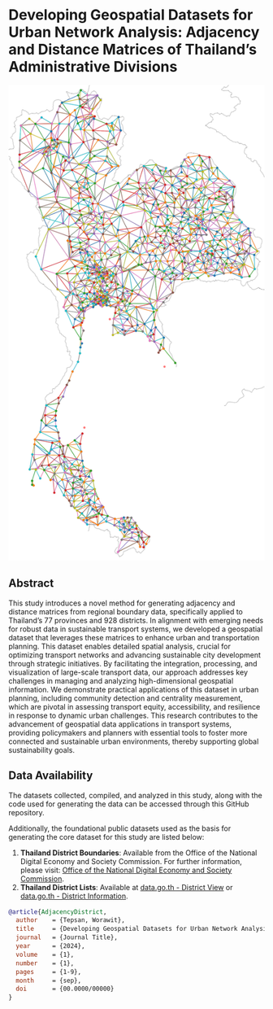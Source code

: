 # Developing Geospatial Datasets for Urban Network Analysis: Adjacency and Distance Matrices of Thailand’s Administrative Divisions

<p align="center">
  <img src="images/district_adjacency2.png" alt="Adjacency District Network" title="Adjacency District Network">
</p>

## Abstract
This study introduces a novel method for generating adjacency and distance matrices from regional boundary data, specifically applied to Thailand’s 77 provinces and 928 districts. In alignment with emerging needs for robust data in sustainable transport systems, we developed a geospatial dataset that leverages these matrices to enhance urban and transportation planning. This dataset enables detailed spatial analysis, crucial for optimizing transport networks and advancing sustainable city development through strategic initiatives. By facilitating the integration, processing, and visualization of large-scale transport data, our approach addresses key challenges in managing and analyzing high-dimensional geospatial information. We demonstrate practical applications of this dataset in urban planning, including community detection and centrality measurement, which are pivotal in assessing transport equity, accessibility, and resilience in response to dynamic urban challenges. This research contributes to the advancement of geospatial data applications in transport systems, providing policymakers and planners with essential tools to foster more connected and sustainable urban environments, thereby supporting global sustainability goals.

## Data Availability

The datasets collected, compiled, and analyzed in this study, along with the code used for generating the data can be accessed through this GitHub repository.

Additionally, the foundational public datasets used as the basis for generating the core dataset for this study are listed below:

1. **Thailand District Boundaries**: Available from the Office of the National Digital Economy and Society Commission. For further information, please visit: [Office of the National Digital Economy and Society Commission](https://opendata.onde.go.th/dataset/8-administrative-boundaries).
2. **Thailand District Lists**: Available at [data.go.th - District View](https://data.go.th/dataset/view_district) or [data.go.th - District Information](https://data.go.th/th/dataset/item_f9a9a9dd-d23d-4b86-89ae-e34820d4f3dc).



```bibtex
@article{AdjacencyDistrict,
  author    = {Tepsan, Worawit},
  title     = {Developing Geospatial Datasets for Urban Network Analysis: Adjacency and Distance Matrices of Thailand's Administrative Divisions},
  journal   = {Journal Title},
  year      = {2024},
  volume    = {1},
  number    = {1},
  pages     = {1-9},
  month     = {sep},
  doi       = {00.0000/00000}
}
```

